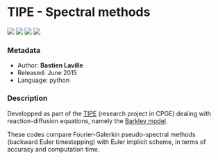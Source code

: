 # TIPE - Spectral methods

[![](https://img.shields.io/badge/donate-paypal-46AFE0.svg)](https://www.paypal.me/bastienlaville)
![](https://img.shields.io/github/release-pre/XeBasTeX/TIPE.svg)
![](https://img.shields.io/github/license/XeBasTeX/TIPE.svg)
![](https://img.shields.io/github/languages/code-size/XeBasTeX/TIPE.svg)

### Metadata
* Author: **Bastien Laville**
* Released: June 2015
* Language: python

### Description

Developped as part of the [TIPE](https://fr.wikipedia.org/wiki/Travail_d%27initiative_personnelle_encadr%C3%A9) (research project in CPGE) dealing with reaction-diffusion equations, namely the [Barkley model](http://www.scholarpedia.org/article/Barkley_model).

These codes compare Fourier-Galerkin pseudo-spectral methods (backward Euler timestepping) with Euler implicit scheme, in terms of accuracy and computation time.
